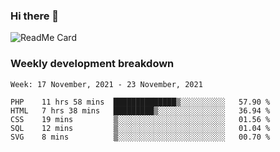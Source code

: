 ### Hi there 👋

<!--
**itzcy/itzcy** is a ✨ _special_ ✨ repository because its `README.md` (this file) appears on your GitHub profile.

Here are some ideas to get you started:

- 🔭 I’m currently working on ...
- 🌱 I’m currently learning ...
- 👯 I’m looking to collaborate on ...
- 🤔 I’m looking for help with ...
- 💬 Ask me about ...
- 📫 How to reach me: ...
- 😄 Pronouns: ...
- ⚡ Fun fact: ...
-->
![ReadMe Card](https://github-readme-stats.vercel.app/api?username=itzcy&show_icons=true&title_color=2d3198&icon_color=797cb8&text_color=24292e&bg_color=f6f8fa)

### Weekly development breakdown
<!--START_SECTION:waka-->
```text
Week: 17 November, 2021 - 23 November, 2021

PHP    11 hrs 58 mins  ██████████████▒░░░░░░░░░░   57.90 % 
HTML   7 hrs 38 mins   █████████▒░░░░░░░░░░░░░░░   36.94 % 
CSS    19 mins         ▒░░░░░░░░░░░░░░░░░░░░░░░░   01.56 % 
SQL    12 mins         ▒░░░░░░░░░░░░░░░░░░░░░░░░   01.04 % 
SVG    8 mins          ▒░░░░░░░░░░░░░░░░░░░░░░░░   00.70 % 
```
<!--END_SECTION:waka-->
